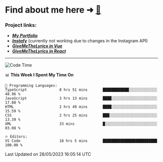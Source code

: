 # Find about me here ➜ [🧑](https://pauabella.dev)

### Project links:
- ***[My Portfolio](https://pauabella.dev)***
- ***[Instafy](https://instafy.me)*** (currently not working due to changes in the Instagram API)
- ***[GiveMeTheLyrics in Vue](https://lyrics.pauabella.dev)***
- ***[GiveMeTheLyrics in React](https://pauabella.dev/GiveMeTheLyrics)***

---
<!--START_SECTION:waka-->
![Code Time](http://img.shields.io/badge/Code%20Time-2%2C175%20hrs%2039%20mins-blue)

📊 **This Week I Spent My Time On** 

```text
💬 Programming Languages: 
TypeScript               8 hrs 51 mins       ████████████░░░░░░░░░░░░░   48.96 % 
JavaScript               3 hrs 13 mins       ████░░░░░░░░░░░░░░░░░░░░░   17.80 % 
HTML                     2 hrs 49 mins       ████░░░░░░░░░░░░░░░░░░░░░   15.59 % 
CSS                      2 hrs 25 mins       ███░░░░░░░░░░░░░░░░░░░░░░   13.39 % 
XML                      33 mins             █░░░░░░░░░░░░░░░░░░░░░░░░   03.08 % 

🔥 Editors: 
VS Code                  18 hrs 5 mins       █████████████████████████   100.00 % 
```


 Last Updated on 28/05/2023 16:05:14 UTC
<!--END_SECTION:waka-->
